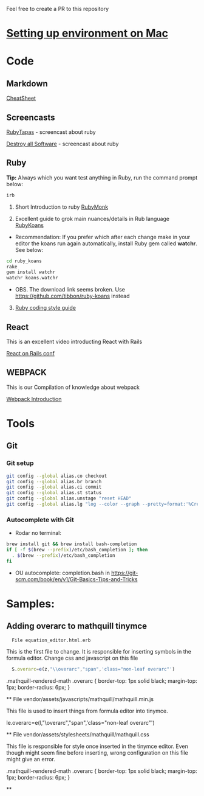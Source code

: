 Feel free to create a PR to this repository

# [Setting up environment on Mac](SetupMac.md)

# Code

## Markdown

[CheatSheet](https://github.com/adam-p/markdown-here/wiki/Markdown-Cheatsheet)


## Screencasts

[RubyTapas](https://www.youtube.com/playlist?list=PLj0t_NS6HQk3OKonthcxgXg4bhsP9KH93) - screencast about ruby

[Destroy all Software](https://www.destroyallsoftware.com/screencasts) - screencast about ruby




## Ruby

**Tip:** Always which you want test anything in Ruby, run the command prompt below:

  ```bash
  irb
  ```

1. Short Introduction to ruby [RubyMonk](https://rubymonk.com/)

2. Excellent guide to grok main nuances/details in Rub language [RubyKoans](http://rubykoans.com/)
  * Recommendation: If you prefer which after each change make in your editor the koans run again automatically, install Ruby gem called **watchr**. See below:

  ```bash
  cd ruby_koans
  rake
  gem install watchr
  watchr koans.watchr
  ```
  * OBS. The download link seems broken. Use https://github.com/tibbon/ruby-koans instead

3. [Ruby coding style guide](https://github.com/bbatsov/ruby-style-guide)

## React

This is an excellent video introducting React with Rails

[React on Rails conf](https://www.youtube.com/watch?v=kTSsZrub5iE)

## WEBPACK

This is our Compilation of knowledge about webpack

[Webpack Introduction](https://github.com/rodrigolpStudiare/WebPack_Studiare)

# Tools

## Git

### Git setup

```bash
git config --global alias.co checkout
git config --global alias.br branch
git config --global alias.ci commit
git config --global alias.st status
git config --global alias.unstage "reset HEAD"
git config --global alias.lg "log --color --graph --pretty=format:'%Cred%h%Creset -%C(yellow)%d%Creset %s %Cgreen(%cr) %C(bold blue)<%an>%Creset' --abbrev-commit"
```

### Autocomplete with Git

* Rodar no terminal:
```bash
brew install git && brew install bash-completion
if [ -f $(brew --prefix)/etc/bash_completion ]; then
  . $(brew --prefix)/etc/bash_completion
fi
```

* OU autocomplete: completion.bash  in
https://git-scm.com/book/en/v1/Git-Basics-Tips-and-Tricks

# Samples:

## Adding overarc to mathquill tinymce

```
  File equation_editor.html.erb
```

This is the first file to change. It is responsible for inserting symbols in the formula editor. Change css and javascript on this file

```javascript
  S.overarc=e(z,"\\overarc","span",'class="non-leaf overarc"')
```

.mathquill-rendered-math .overarc {
  border-top: 1px solid black;
  margin-top: 1px;
  border-radius: 6px;
}

** File vendor/assets/javascripts/mathquill/mathquill.min.js

This file is used to insert things from formula editor into tinymce.

le.overarc=e(l,"\\overarc","span",'class="non-leaf overarc"')


** File vendor/assets/stylesheets/mathquill/mathquill.css

This file is responsible for style once inserted in the tinymce editor. Even though might seem fine before inserting, wrong configuration on this file might give an error.

.mathquill-rendered-math .overarc {
  border-top: 1px solid black;
  margin-top: 1px;
  border-radius: 6px;
}

**
